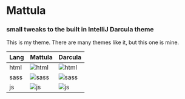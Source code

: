 # Mattula
### small tweaks to the built in IntelliJ Darcula theme

This is my theme. There are many themes like it, but this one is
mine.

| Lang | Mattula         | Darcula         |
|------|-----------------|-----------------|
| html | ![html][m-html] | ![html][d-html] |
| sass | ![sass][m-sass] | ![sass][d-sass] |
| js   | ![js][m-js]     | ![js][d-js]     |

[m-html]: https://raw.github.com/mbriggs/mattula/master/mattula%20-%20html.png
[m-sass]: https://raw.github.com/mbriggs/mattula/master/mattula%20-%20sass.png
[m-js]: https://raw.github.com/mbriggs/mattula/master/mattula%20-%20javascript.png

[d-html]: https://raw.github.com/mbriggs/mattula/master/darcula%20-%20html.png
[d-sass]: https://raw.github.com/mbriggs/mattula/master/darcula%20-%20sass.png
[d-js]: https://raw.github.com/mbriggs/mattula/master/darcula%20-%20javascript.png
